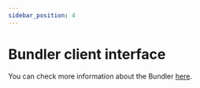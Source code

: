 ```yaml
---
sidebar_position: 4
---
```

# Bundler client interface
You can check more information about the Bundler [here](/category/bundler).
